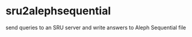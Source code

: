 sru2alephsequential
===================

send queries to an SRU server and write answers to Aleph Sequential file